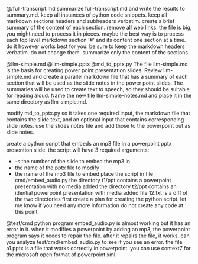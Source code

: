 @/full-transcript.md summarize full-transcript.md and write the results to summary.md.
keep all instances of python code snippets.
keep all markdown sections headers and subheaders verbatim.
create a brief summary of the content of each section.
remove all web links. the file is big, you might need to process it in pieces. maybe the best way is to process each top level markdown section '#' and its content one section at a time.
do it however works best for you.
be sure to keep the markdown headers verbatim. do not change them. summarize only the content of the sections.


@llm-simple.md @llm-simple.pptx @md_to_pptx.py  The file llm-simple.md is the basis for creating  power point presentation slides.  Review llm-simple.md and create a parallel markdown file that has a summary of each section that will be used as the slide notes in the power point slides. The summaries will be used to create text to speech, so they should be suitable for reading aloud.  Name the new file llm-simple-notes.md and place it in the same directory as llm-simple.md.

modify md_to_pptx.py so it takes one required input, the markdown file that contains the slide text, and an optional input that contains corresponding slide notes. use the slides notes file and add those to the powerpoint out as slide notes.

create a python script that embeds an mp3 file in a powerpoint pptx presention slide. the script will have 3 required arguments: 
- -s  the number of the slide to embed the mp3 in
- the name of the pptx file to modify
- the name of the mp3 file to embed
place the script in file cmd/embed_audio.py
the directory t1/ppt contains a powerpoint presentation with no media added
the directory t2/ppt contains an idential powerpoint presentation with media added
file 12.txt is a diff of the two directories
first create a plan for creating the python script. let me know if you need any more information
do not create any code at this point


@test/cmd  python program embed_audio.py is almost working but it has an error in it. when it  modifies a powerpoint by adding an mp3, the powerpoint program says it needs to repair the file. after it repairs the file, it works. can you analyze test/cmd/embed_audio.py to see if you see an error. the file a1.pptx is a file that works correctly in powerpoint. you can use context7 for the microsoft open format of powerpoint xml.